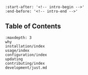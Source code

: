 
```{include} ../README.md
:start-after: '<!-- intro-begin -->'
:end-before: '<!-- intro-end -->'
```
## Table of Contents

```{toctree}
:maxdepth: 3
why
installation/index
usage/index
configuration/index
updating
contributing/index
development/just.md
```
